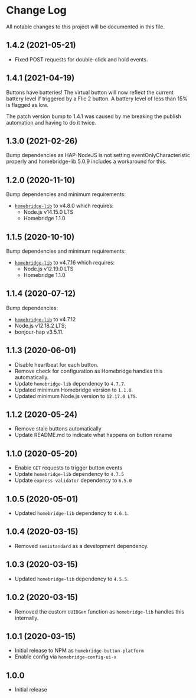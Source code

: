 # Change Log

All notable changes to this project will be documented in this file.

## 1.4.2 (2021-05-21)

* Fixed POST requests for double-click and hold events.

## 1.4.1 (2021-04-19)

Buttons have batteries! The virtual button will now reflect the current
battery level if triggered by a Flic 2 button. A battery level of less than
15% is flagged as low.

The patch version bump to 1.4.1 was caused by me breaking the publish automation
and having to do it twice.

## 1.3.0 (2021-02-26)

Bump dependencies as HAP-NodeJS is not setting eventOnlyCharacteristic properly
and homebridge-lib 5.0.9 includes a workaround for this.

## 1.2.0 (2020-11-10)

Bump dependencies and minimum requirements:

* [`homebridge-lib`](https://github.com/ebaauw/homebridge-lib) to v4.8.0 which requires:
  * Node.js v14.15.0 LTS
  * Homebridge 1.1.0

## 1.1.5 (2020-10-10)

Bump dependencies and minimum requirements:

* [`homebridge-lib`](https://github.com/ebaauw/homebridge-lib) to v4.7.16 which requires:
  * Node.js v12.19.0 LTS
  * Homebridge 1.1.0

## 1.1.4 (2020-07-12)

Bump dependencies:

* [`homebridge-lib`](https://github.com/ebaauw/homebridge-lib) to v4.7.12
* Node.js v12.18.2 LTS;
* bonjour-hap v3.5.11.

## 1.1.3 (2020-06-01)

* Disable heartbeat for each button.
* Remove check for configuration as Homebridge handles this automatically.
* Update `homebridge-lib` dependency to `4.7.7`.
* Updated minimum Homebridge version to `1.1.0`.
* Updated minimum Node.js version to `12.17.0 LTS`.

## 1.1.2 (2020-05-24)

* Remove stale buttons automatically
* Update README.md to indicate what happens on button rename

## 1.1.0 (2020-05-20)

* Enable `GET` requests to trigger button events
* Update `homebridge-lib` dependency to `4.7.5`
* Update `express-validator` dependency to `6.5.0`

## 1.0.5 (2020-05-01)

* Updated `homebridge-lib` dependency to `4.6.1`.

## 1.0.4 (2020-03-15)

* Removed `semistandard` as a development dependency.

## 1.0.3 (2020-03-15)

* Updated `homebridge-lib` dependency to `4.5.5`.

## 1.0.2 (2020-03-15)

* Removed the custom `UUIDGen` function as `homebridge-lib` handles this
  internally.

## 1.0.1 (2020-03-15)

* Initial release to NPM as `homebridge-button-platform`
* Enable config via `homebridge-config-ui-x`

## 1.0.0

* Initial release
